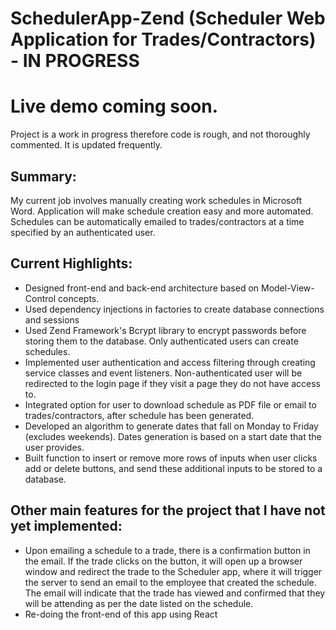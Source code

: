 # SchedulerApp-Zend (Scheduler Web Application for Trades/Contractors) - IN PROGRESS 
# Live demo coming soon.

Project is a work in progress therefore code is rough, and not thoroughly commented. It is updated frequently.


## Summary:


My current job involves manually creating work schedules in Microsoft Word. Application will make schedule creation easy and more automated. Schedules can be automatically emailed to trades/contractors at a time specified by an authenticated user.

## Current Highlights:
- Designed front-end and back-end architecture based on Model-View-Control concepts.
- Used dependency injections in factories to create database connections and sessions
- Used Zend Framework's Bcrypt library to encrypt passwords before storing them to the database. Only authenticated users can create schedules.
- Implemented user authentication and access filtering through creating service classes and event listeners. Non-authenticated user will be redirected to the login page if they visit a page they do not have access to.
- Integrated option for user to download schedule as PDF file or email to trades/contractors, after schedule has been generated.
- Developed an algorithm to generate dates that fall on Monday to Friday (excludes weekends). Dates generation is based on a start date that the user provides.
-	Built function to insert or remove more rows of inputs when user clicks add or delete buttons, and send these additional inputs to be stored to a database.


## Other main features for the project that I have not yet implemented:
 
- Upon emailing a schedule to a trade, there is a confirmation button in the email. If the trade clicks on the button, it will open up a browser window and redirect the trade to the Scheduler app, where it will trigger the server to send an email to the employee that created the schedule. The email will indicate that the trade has viewed and confirmed that they will be attending as per the date listed on the schedule.
- Re-doing the front-end of this app using React
